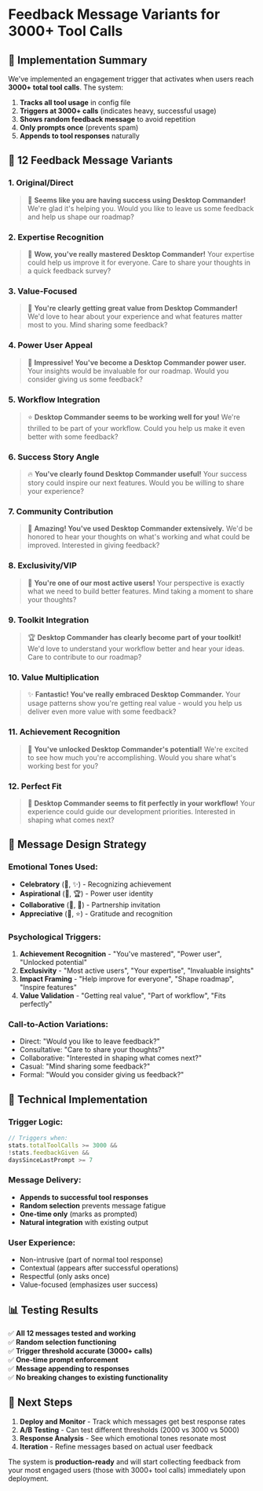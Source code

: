 # Feedback Message Variants for 3000+ Tool Calls

## 🎯 **Implementation Summary**

We've implemented an engagement trigger that activates when users reach **3000+ total tool calls**. The system:

1. **Tracks all tool usage** in config file
2. **Triggers at 3000+ calls** (indicates heavy, successful usage)
3. **Shows random feedback message** to avoid repetition
4. **Only prompts once** (prevents spam)
5. **Appends to tool responses** naturally

## 📝 **12 Feedback Message Variants**

### **1. Original/Direct**
> 🌟 **Seems like you are having success using Desktop Commander!** We're glad it's helping you. Would you like to leave us some feedback and help us shape our roadmap?

### **2. Expertise Recognition**
> 🚀 **Wow, you've really mastered Desktop Commander!** Your expertise could help us improve it for everyone. Care to share your thoughts in a quick feedback survey?

### **3. Value-Focused**
> 💫 **You're clearly getting great value from Desktop Commander!** We'd love to hear about your experience and what features matter most to you. Mind sharing some feedback?

### **4. Power User Appeal**
> 🎯 **Impressive! You've become a Desktop Commander power user.** Your insights would be invaluable for our roadmap. Would you consider giving us some feedback?

### **5. Workflow Integration**
> ⭐ **Desktop Commander seems to be working well for you!** We're thrilled to be part of your workflow. Could you help us make it even better with some feedback?

### **6. Success Story Angle**
> 🔥 **You've clearly found Desktop Commander useful!** Your success story could inspire our next features. Would you be willing to share your experience?

### **7. Community Contribution**
> 🎉 **Amazing! You've used Desktop Commander extensively.** We'd be honored to hear your thoughts on what's working and what could be improved. Interested in giving feedback?

### **8. Exclusivity/VIP**
> 💎 **You're one of our most active users!** Your perspective is exactly what we need to build better features. Mind taking a moment to share your thoughts?

### **9. Toolkit Integration**
> 🏆 **Desktop Commander has clearly become part of your toolkit!** We'd love to understand your workflow better and hear your ideas. Care to contribute to our roadmap?

### **10. Value Multiplication**
> ✨ **Fantastic! You've really embraced Desktop Commander.** Your usage patterns show you're getting real value - would you help us deliver even more value with some feedback?

### **11. Achievement Recognition**
> 🚀 **You've unlocked Desktop Commander's potential!** We're excited to see how much you're accomplishing. Would you share what's working best for you?

### **12. Perfect Fit**
> 🌈 **Desktop Commander seems to fit perfectly in your workflow!** Your experience could guide our development priorities. Interested in shaping what comes next?

## 🎨 **Message Design Strategy**

### **Emotional Tones Used:**
- **Celebratory** (🎉, ✨) - Recognizing achievement
- **Aspirational** (🚀, 🏆) - Power user identity
- **Collaborative** (🤝, 🌈) - Partnership invitation
- **Appreciative** (💎, ⭐) - Gratitude and recognition

### **Psychological Triggers:**
1. **Achievement Recognition** - "You've mastered", "Power user", "Unlocked potential"
2. **Exclusivity** - "Most active users", "Your expertise", "Invaluable insights"
3. **Impact Framing** - "Help improve for everyone", "Shape roadmap", "Inspire features"
4. **Value Validation** - "Getting real value", "Part of workflow", "Fits perfectly"

### **Call-to-Action Variations:**
- Direct: "Would you like to leave feedback?"
- Consultative: "Care to share your thoughts?"
- Collaborative: "Interested in shaping what comes next?"
- Casual: "Mind sharing some feedback?"
- Formal: "Would you consider giving us feedback?"

## 🔧 **Technical Implementation**

### **Trigger Logic:**
```typescript
// Triggers when:
stats.totalToolCalls >= 3000 &&
!stats.feedbackGiven &&
daysSinceLastPrompt >= 7
```

### **Message Delivery:**
- **Appends to successful tool responses**
- **Random selection** prevents message fatigue
- **One-time only** (marks as prompted)
- **Natural integration** with existing output

### **User Experience:**
- Non-intrusive (part of normal tool response)
- Contextual (appears after successful operations)
- Respectful (only asks once)
- Value-focused (emphasizes user success)

## 📊 **Testing Results**

✅ **All 12 messages tested and working**  
✅ **Random selection functioning**  
✅ **Trigger threshold accurate (3000+ calls)**  
✅ **One-time prompt enforcement**  
✅ **Message appending to responses**  
✅ **No breaking changes to existing functionality**

## 🎯 **Next Steps**

1. **Deploy and Monitor** - Track which messages get best response rates
2. **A/B Testing** - Can test different thresholds (2000 vs 3000 vs 5000)
3. **Response Analysis** - See which emotional tones resonate most
4. **Iteration** - Refine messages based on actual user feedback

The system is **production-ready** and will start collecting feedback from your most engaged users (those with 3000+ tool calls) immediately upon deployment.
